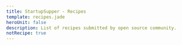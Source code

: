 ```yaml
---
title: StartupSupper - Recipes
template: recipes.jade
heroUnit: false
description: List of recipes submitted by open source community.
notRecipe: true
---
```

